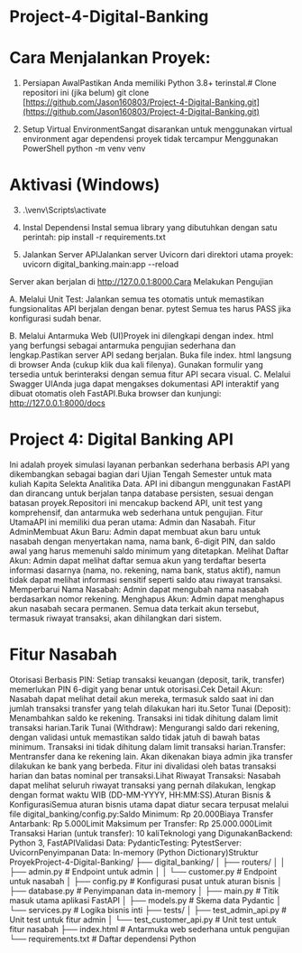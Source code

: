 # Project-4-Digital-Banking

# Cara Menjalankan Proyek:

1. Persiapan AwalPastikan Anda memiliki Python 3.8+ terinstal.# Clone repositori ini (jika belum)
git clone [https://github.com/Jason160803/Project-4-Digital-Banking.git](https://github.com/Jason160803/Project-4-Digital-Banking.git)

2. Setup Virtual EnvironmentSangat disarankan untuk menggunakan virtual environment agar dependensi proyek tidak tercampur
Menggunakan PowerShell
python -m venv venv

# Aktivasi (Windows)
3. .\venv\Scripts\activate

4. Instal Dependensi
Instal semua library yang dibutuhkan dengan satu perintah:
pip install -r requirements.txt

5. Jalankan Server APIJalankan server Uvicorn dari direktori utama proyek:
uvicorn digital_banking.main:app --reload

Server akan berjalan di http://127.0.0.1:8000.Cara Melakukan Pengujian

A. Melalui Unit Test:
Jalankan semua tes otomatis untuk memastikan fungsionalitas API berjalan dengan benar. pytest Semua tes harus PASS jika konfigurasi sudah benar.

B. Melalui Antarmuka Web (UI)Proyek ini dilengkapi dengan index.
html yang berfungsi sebagai antarmuka pengujian sederhana dan lengkap.Pastikan server API sedang berjalan.
Buka file index.
html langsung di browser Anda (cukup klik dua kali filenya).
Gunakan formulir yang tersedia untuk berinteraksi dengan semua fitur API secara visual.
C. Melalui Swagger UIAnda juga dapat mengakses dokumentasi API interaktif yang dibuat otomatis oleh FastAPI.Buka browser dan kunjungi: http://127.0.0.1:8000/docs



# Project 4: Digital Banking API
Ini adalah proyek simulasi layanan perbankan sederhana berbasis API yang dikembangkan sebagai bagian dari Ujian Tengah Semester untuk mata kuliah Kapita Selekta Analitika Data. 
API ini dibangun menggunakan FastAPI dan dirancang untuk berjalan tanpa database persisten, sesuai dengan batasan proyek.Repositori ini mencakup backend API, unit test yang komprehensif, dan antarmuka web sederhana untuk pengujian.
Fitur UtamaAPI ini memiliki dua peran utama: 
Admin dan Nasabah.
Fitur AdminMembuat Akun Baru: Admin dapat membuat akun baru untuk nasabah dengan menyertakan nama, nama bank, 6-digit PIN, dan saldo awal yang harus memenuhi saldo minimum yang ditetapkan.
Melihat Daftar Akun: Admin dapat melihat daftar semua akun yang terdaftar beserta informasi dasarnya (nama, no. rekening, nama bank, status aktif), namun tidak dapat melihat informasi sensitif seperti saldo atau riwayat transaksi.
Memperbarui Nama Nasabah: Admin dapat mengubah nama nasabah berdasarkan nomor rekening.
Menghapus Akun: Admin dapat menghapus akun nasabah secara permanen. Semua data terkait akun tersebut, termasuk riwayat transaksi, akan dihilangkan dari sistem.

# Fitur Nasabah

Otorisasi Berbasis PIN: Setiap transaksi keuangan (deposit, tarik, transfer) memerlukan PIN 6-digit yang benar untuk otorisasi.Cek Detail Akun: Nasabah dapat melihat detail akun mereka, termasuk saldo saat ini dan jumlah transaksi transfer yang telah dilakukan hari itu.Setor Tunai (Deposit): Menambahkan saldo ke rekening. Transaksi ini tidak dihitung dalam limit transaksi harian.Tarik Tunai (Withdraw): Mengurangi saldo dari rekening, dengan validasi untuk memastikan saldo tidak jatuh di bawah batas minimum. Transaksi ini tidak dihitung dalam limit transaksi harian.Transfer: Mentransfer dana ke rekening lain. Akan dikenakan biaya admin jika transfer dilakukan ke bank yang berbeda. Fitur ini divalidasi oleh batas transaksi harian dan batas nominal per transaksi.Lihat Riwayat Transaksi: Nasabah dapat melihat seluruh riwayat transaksi yang pernah dilakukan, lengkap dengan format waktu WIB (DD-MM-YYYY, HH:MM:SS).Aturan Bisnis & KonfigurasiSemua aturan bisnis utama dapat diatur secara terpusat melalui file digital_banking/config.py:Saldo Minimum: Rp 20.000Biaya Transfer Antarbank: Rp 5.000Limit Maksimum per Transfer: Rp 25.000.000Limit Transaksi Harian (untuk transfer): 10 kaliTeknologi yang DigunakanBackend: Python 3, FastAPIValidasi Data: PydanticTesting: PytestServer: UvicornPenyimpanan Data: In-memory (Python Dictionary)Struktur ProyekProject-4-Digital-Banking/
├── digital_banking/
│   ├── routers/
│   │   ├── admin.py        # Endpoint untuk admin
│   │   └── customer.py     # Endpoint untuk nasabah
│   ├── config.py           # Konfigurasi pusat untuk aturan bisnis
│   ├── database.py         # Penyimpanan data in-memory
│   ├── main.py             # Titik masuk utama aplikasi FastAPI
│   ├── models.py           # Skema data Pydantic
│   └── services.py         # Logika bisnis inti
├── tests/
│   ├── test_admin_api.py   # Unit test untuk fitur admin
│   └── test_customer_api.py  # Unit test untuk fitur nasabah
├── index.html              # Antarmuka web sederhana untuk pengujian
└── requirements.txt        # Daftar dependensi Python

